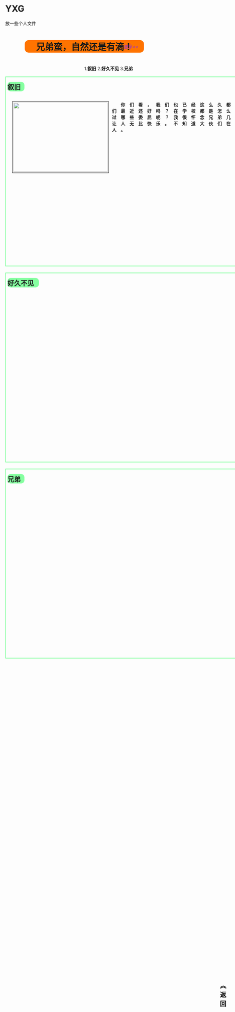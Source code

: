 # YXG
放一些个人文件
<!DOCTYPE html>
<html lang="en">
<head>
    <meta charset="UTF-8">
    <meta http-equiv="X-UA-Compatible" content="IE=edge">
    <meta name="viewport" content="width=device-width, initial-scale=1.0">
    <title>兄弟</title>
    <link rel="stylesheet" href="styles.css">
    <link rel="icon" href="./favicon.ico" type="image/x-icon">
    <link rel="shortcut icon" href="./favicon.ico" type="image/x-icon">
</head>
<body>
    <div id="head">
        <h1 style="margin: auto; text-align: center; position: relative; top: 30px; width: 380px;
         border-radius: 13px; background-color: rgb(255, 115, 0);">兄弟蛮，自然还是有滴！</h1>
         <div style="position: relative; left: 75%; width: 80%;"><a href="." style="text-decoration: none;color: blueviolet;">更多&gt;&gt;</a></div>
         <div style="width: 250px;height: 1px;position: relative;top: 50px; left: 50%;">
            1.<a style="text-decoration: none; color: #000;font-weight: bolder;" href="#xy">叙旧</a>
            2.<a style="text-decoration: none; color: #000;font-weight: bolder;" href="#qy">好久不见</a>
            3.<a style="text-decoration: none; color: #000;font-weight: bolder;" href="#xd">兄弟</a>
         </div>
        <div id="xy" style="height: 600px; width: 1200px; margin: auto; margin-bottom: 20px; margin-top:85px; border:rgb(133, 255, 160) 2px solid;">
            <h2 style="position: relative; top: -14px; left: 5px; width: 54px; background-color: rgb(133, 255, 160);
            border-radius: 10px;">叙旧</h2>
            <!-- <img src="./12 (3).jpg" alt="" width="550px" height="250px"> -->
            <!-- <img style="position:relative; left: 100px; top: -60px;" src="./12 (4).jpg" alt="" width="450px" height="250px"> -->
            <div><img src="./body1.jpg" width="300" height="220" alt="" style="float: left; border:1px solid #000; padding: 3px; position: relative;
                left: 20px;"><p style="position: relative; left: 30px;text-indent: 2em; letter-spacing: 1em; font-weight: bold;">
                你们看，我们也已经这么久都没有在一起好好聚一聚了，不知道兄弟们最近还好吗？在学校都是怎么熬过来的？都有经历了些什么挫折？受过哪些委屈呢？我很怀念兄弟几个，有时候
                回忆以前那些事儿，还真是让人无比快乐。不知道大伙们在各自的学校有没有找到自己所追求的人。</p></div>
        </div>
        <div id="qy" style="height: 600px; width: 1200px; margin: auto; margin-bottom: 20px; border:rgb(133, 255, 160) 2px solid; background:url(./表11.jpg);">
            <h2 style="position: relative; top: -14px; left: 5px; width: 100px; background-color: rgb(133, 255, 160);
            border-radius: 10px;">好久不见</h2>
        </div>
        <div id="xd" style="height: 600px; width: 1200px; margin: auto; margin-bottom: 20px; border:rgb(133, 255, 160) 2px solid">
            <h2 style="position: relative; top: -14px; left: 5px; width: 54px; background-color: rgb(133, 255, 160);
            border-radius: 10px;">兄弟</h2>
        </div>
    </div>
        <a style="position: fixed; right: 0; top: 80%;left: 95%; font-size: 20px; text-decoration: none;font-weight: bold; color: rgb(0, 0, 0);" href="#">
            ︽</br>返</br>回</a>
</body>
</html>
<script>
    
</script>
